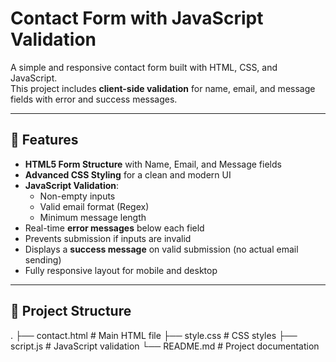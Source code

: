 # Contact Form with JavaScript Validation

A simple and responsive contact form built with HTML, CSS, and JavaScript.  
This project includes **client-side validation** for name, email, and message fields with error and success messages.

---

## 🚀 Features
- **HTML5 Form Structure** with Name, Email, and Message fields
- **Advanced CSS Styling** for a clean and modern UI
- **JavaScript Validation**:
  - Non-empty inputs
  - Valid email format (Regex)
  - Minimum message length
- Real-time **error messages** below each field
- Prevents submission if inputs are invalid
- Displays a **success message** on valid submission (no actual email sending)
- Fully responsive layout for mobile and desktop

---

## 📂 Project Structure
.
├── contact.html # Main HTML file
├── style.css # CSS styles
├── script.js # JavaScript validation
└── README.md # Project documentation

